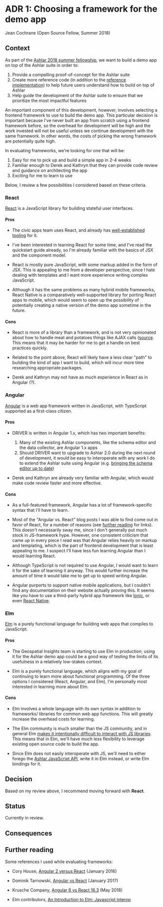 # ADR 1: Choosing a framework for the demo app

Jean Cochrane (Open Source Fellow, Summer 2018)

## Context

As part of the [Ashlar 2018 summer fellowship](https://github.com/azavea/ashlar-2018-fellowship),
we want to build a demo app on top of the Ashlar suite in order to:

1. Provide a compelling proof-of-concept for the Ashlar suite
2. Create more reference code (in addition to the [reference
   implementation](https://github.com/azavea/ashlar-blueprint)) to help
   future users understand how to build on top of Ashlar
3. Help guide the development of the Ashlar suite to ensure that we prioritize
   the most impactful features

An important component of this development, however, involves selecting
a frontend framework to use to build the demo app. This particular decision is
important because I've never built an app from scratch using a frontend framework
before, so the overhead for development will be high and the work invested
will not be useful unless we continue development with the same framework. In
other words, the costs of picking the wrong framework are potentially quite
high.

In evaluating frameworks, we're looking for one that will be:

1. Easy for me to pick up and build a simple app in 2-4 weeks
2. Familiar enough to Derek and Kathryn that they can provide code review and
   guidance on architecting the app
3. Exciting for me to learn to use

Below, I review a few possibilities I considered based on these criteria.

### React

[React](https://reactjs.org/) is a JavaScript library for building stateful
user interfaces.

#### Pros

- The civic apps team uses React, and already has [well-established
  tooling](https://github.com/azavea/civic-apps-app-template) for it.

- I've been interested in learning React for some time, and I've read the
  quickstart guide already, so I'm already familiar with the basics of JSX and
  the component model.

- React is mostly pure JavaScript, with some markup added in the form of JSX.
  This is appealing to me from a developer perspective, since I hate dealing
  with templates and I want more experience writing complex JavaScript.

- Although it has the same problems as many hybrid mobile frameworks, React Native
  is a comparatively well-supported library for porting React apps to mobile,
  which would seem to open up the possibility of potentially creating a native
  version of the demo app sometime in the future.

#### Cons

- React is more of a library than a framework, and is not very opinionated about
  how to handle meat and potatoes things like AJAX calls
  ([source](https://medium.freecodecamp.org/angular-2-versus-react-there-will-be-blood-66595faafd51#c87b).
  This means that it may be harder for me to get a handle on best practices quickly.

- Related to the point above, React will likely have a less clear "path" to
  building the kind of app I want to build, which will incur more time
  researching appropriate packages.

- Derek and Kathryn may not have as much experience in React as in Angular (?).

### Angular

[Angular](https://angular.io/) is a web app framework written in JavaScript,
with TypeScript supported as a first-class citizen. 

#### Pros

- DRIVER is written in Angular 1.x, which has two important benefits:
    1. Many of the existing Ashlar components, like the schema editor and
       the data collector, are Angular 1.x apps
    2. Should DRIVER want to upgrade to Ashlar 2.0 during the next round of
       development, it would be easy to interoperate with any work I do to
       extend the Ashlar suite using Angular (e.g. [bringing the schema editor
       up to date](https://github.com/azavea/ashlar-2018-fellowship/issues/21))

- Derek and Kathryn are already very familiar with Angular, which would make
  code review faster and more effective.

#### Cons

- As a full-featured framework, Angular has a lot of framework-specific syntax
  that I'll have to learn.

- Most of the "Angular vs. React" blog posts I was able to find come out in
  favor of React, for a number of reasons (see [further
  reading](#further-reading) for links). This doesn't necessarily sway me, since
  I don't generally put much stock in JS-framework hype. However, one consistent
  criticism that came up in every piece I read was that Angular relies heavily
  on markup and templating, which is the part of frontend development that is
  least appealing to me. I suspect I'll have less fun learning Angular than
  I would learning React.

- Although TypeScript is not required to use Angular, I would want to learn it
  for the sake of learning it anyway. This would further increase the amount
  of time it would take me to get up to speed writing Angular.

- Angular purports to support native mobile applications, but I couldn't find
  any documentation on their website actually proving this. It seems like you
  have to use a third-party hybrid app framework like [Ionic](https://ionicframework.com/),
  or even [React Native](https://github.com/angular/react-native-renderer).


### Elm

[Elm](http://elm-lang.org/) is a purely functional language for building
web apps that compiles to JavaScript.

#### Pros

- The Geospatial Insights team is starting to use Elm in production; using it
  for the Ashlar demo app could be a good way of testing the limits of its
  usefulness in a relatively low-stakes context.

- Elm is a purely functional language, which aligns with my goal of continuing
  to learn more about functional programming. Of the three options I considered
  (React, Angular, and Elm), I'm personally most interested in learning more
  about Elm.

#### Cons

- Elm involves a whole language with its own syntax in addition to frameworks/
  libraries for common web app functions. This will greatly increase the
  overhead costs for learning.

- The Elm community is much smaller than the JS community, and in general Elm
  [makes it intentionally difficult to interact with JS
  libraries](https://guide.elm-lang.org/interop/javascript.html#step-2-talk-to-javascript).
  This means that in Elm, we'll have much less flexibility to leverage existing
  open source code to build the app.

- Since Elm does not easily interoperate with JS, we'll need to either forego
  the [Ashlar JavaScript API](https://github.com/azavea/ashlar-2018-fellowship/issues/20),
  write it in Elm instead, or write Elm bindings for it.

## Decision

Based on my review above, I recommend moving forward with **React**.

## Status

Currently in review.

## Consequences

## Further reading

Some references I used while evaluating frameworks:

- Cory House, [Angular 2 versus
  React](https://medium.freecodecamp.org/angular-2-versus-react-there-will-be-blood-66595faafd51)
  (January 2016)

- Dominik Tarnowski, [Angular vs
  React](https://hackernoon.com/angular-vs-react-the-deal-breaker-7d76c04496bc)
  (January 2017)

- Krusche Company, [Angular 6 vs React
  16.3](https://kruschecompany.com/blog/post/angular-6versus-react-16.3)
  (May 2018)

- Elm contributors, [An Introduction to Elm: Javascript
  interop](https://guide.elm-lang.org/interop/javascript.htm) 
